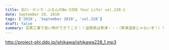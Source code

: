 ```yaml
---
title: 石川・ホンマ・ぶるんのBe-SIDE Your Life! vol.228-1
date: September 29, 2010
tags: ['2010', 'September 2010', 'vol.228']
draft: false
summary: 突貫工事で良い物ができてこそ！！滋賀県は草津・・・（草津温泉じゃないぞ！）で行われる「イナズマロックフェス」に今年は石川サンがお仕事で参加！さらにホンマさんぶるんサンの仕事も取り付けてきたので今週末はビーサイメンバーは琵琶湖のほとりに出現するのだ！NAMAE
---
```


http://project-phi.ddo.jp/ishikawa/ishikawa228_1.mp3